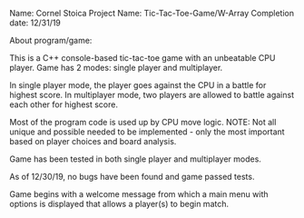 Name: 			Cornel Stoica
Project Name: 		Tic-Tac-Toe-Game/W-Array
Completion date: 	12/31/19


About program/game:

This is a C++ console-based tic-tac-toe game with an unbeatable CPU player. Game has 2 modes: single player and multiplayer.

In single player mode, the player goes against the CPU in a battle for highest score.
In multiplayer mode, two players are allowed to battle against each other for highest score.

Most of the program code is used up by CPU move logic.
NOTE: Not all unique and possible needed to be implemented - only the most important based on player choices and board analysis.

Game has been tested in both single player and multiplayer modes.

As of 12/30/19, no bugs have been found and game passed tests.

Game begins with a welcome message from which a main menu with options is displayed that allows a player(s) to begin match.